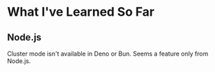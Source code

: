 # What I've Learned So Far

## Node.js
Cluster mode isn't available in Deno or Bun. Seems a feature only from Node.js.